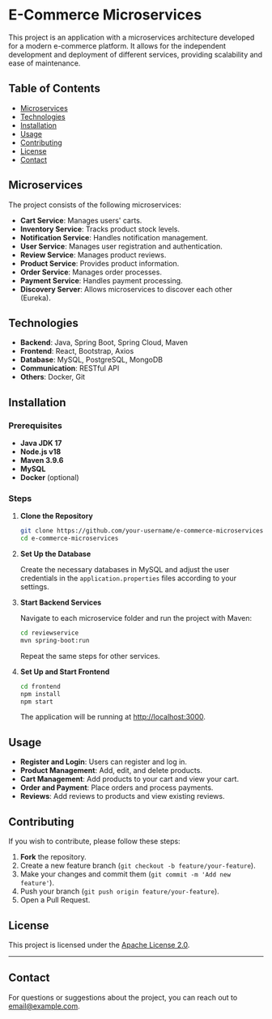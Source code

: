 # E-Commerce Microservices

This project is an application with a microservices architecture developed for a modern e-commerce platform. It allows for the independent development and deployment of different services, providing scalability and ease of maintenance.

## Table of Contents

- [Microservices](#microservices)
- [Technologies](#technologies)
- [Installation](#installation)
- [Usage](#usage)
- [Contributing](#contributing)
- [License](#license)
- [Contact](#contact)

## Microservices

The project consists of the following microservices:

- **Cart Service**: Manages users' carts.
- **Inventory Service**: Tracks product stock levels.
- **Notification Service**: Handles notification management.
- **User Service**: Manages user registration and authentication.
- **Review Service**: Manages product reviews.
- **Product Service**: Provides product information.
- **Order Service**: Manages order processes.
- **Payment Service**: Handles payment processing.
- **Discovery Server**: Allows microservices to discover each other (Eureka).

## Technologies

- **Backend**: Java, Spring Boot, Spring Cloud, Maven
- **Frontend**: React, Bootstrap, Axios
- **Database**: MySQL, PostgreSQL, MongoDB
- **Communication**: RESTful API
- **Others**: Docker, Git

## Installation

### Prerequisites

- **Java JDK 17**
- **Node.js v18**
- **Maven 3.9.6**
- **MySQL**
- **Docker** (optional)

### Steps

1. **Clone the Repository**

   ```bash
   git clone https://github.com/your-username/e-commerce-microservices.git
   cd e-commerce-microservices
   ```

2. **Set Up the Database**

   Create the necessary databases in MySQL and adjust the user credentials in the `application.properties` files according to your settings.

3. **Start Backend Services**

   Navigate to each microservice folder and run the project with Maven:

   ```bash
   cd reviewservice
   mvn spring-boot:run
   ```

   Repeat the same steps for other services.

4. **Set Up and Start Frontend**

   ```bash
   cd frontend
   npm install
   npm start
   ```

   The application will be running at [http://localhost:3000](http://localhost:3000).

## Usage

- **Register and Login**: Users can register and log in.
- **Product Management**: Add, edit, and delete products.
- **Cart Management**: Add products to your cart and view your cart.
- **Order and Payment**: Place orders and process payments.
- **Reviews**: Add reviews to products and view existing reviews.

## Contributing

If you wish to contribute, please follow these steps:

1. **Fork** the repository.
2. Create a new feature branch (`git checkout -b feature/your-feature`).
3. Make your changes and commit them (`git commit -m 'Add new feature'`).
4. Push your branch (`git push origin feature/your-feature`).
5. Open a Pull Request.

## License

This project is licensed under the [Apache License 2.0](LICENSE).

---

## Contact

For questions or suggestions about the project, you can reach out to [email@example.com](mailto:email@example.com).
